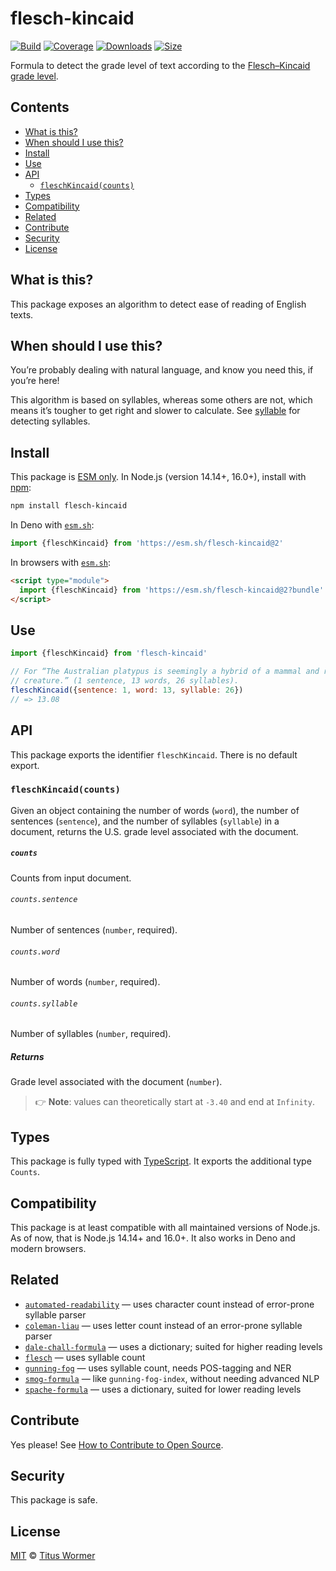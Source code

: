 # flesch-kincaid

[![Build][build-badge]][build]
[![Coverage][coverage-badge]][coverage]
[![Downloads][downloads-badge]][downloads]
[![Size][size-badge]][size]

Formula to detect the grade level of text according to the [Flesch–Kincaid grade
level][formula].

## Contents

*   [What is this?](#what-is-this)
*   [When should I use this?](#when-should-i-use-this)
*   [Install](#install)
*   [Use](#use)
*   [API](#api)
    *   [`fleschKincaid(counts)`](#fleschkincaidcounts)
*   [Types](#types)
*   [Compatibility](#compatibility)
*   [Related](#related)
*   [Contribute](#contribute)
*   [Security](#security)
*   [License](#license)

## What is this?

This package exposes an algorithm to detect ease of reading of English texts.

## When should I use this?

You’re probably dealing with natural language, and know you need this, if
you’re here!

This algorithm is based on syllables, whereas some others are not, which means
it’s tougher to get right and slower to calculate.
See [syllable][] for detecting syllables.

## Install

This package is [ESM only][esm].
In Node.js (version 14.14+, 16.0+), install with [npm][]:

```sh
npm install flesch-kincaid
```

In Deno with [`esm.sh`][esmsh]:

```js
import {fleschKincaid} from 'https://esm.sh/flesch-kincaid@2'
```

In browsers with [`esm.sh`][esmsh]:

```html
<script type="module">
  import {fleschKincaid} from 'https://esm.sh/flesch-kincaid@2?bundle'
</script>
```

## Use

```js
import {fleschKincaid} from 'flesch-kincaid'

// For “The Australian platypus is seemingly a hybrid of a mammal and reptilian
// creature.” (1 sentence, 13 words, 26 syllables).
fleschKincaid({sentence: 1, word: 13, syllable: 26})
// => 13.08
```

## API

This package exports the identifier `fleschKincaid`.
There is no default export.

### `fleschKincaid(counts)`

Given an object containing the number of words (`word`), the number of sentences
(`sentence`), and the number of syllables  (`syllable`) in a document, returns
the U.S. grade level associated with the document.

##### `counts`

Counts from input document.

###### `counts.sentence`

Number of sentences (`number`, required).

###### `counts.word`

Number of words (`number`, required).

###### `counts.syllable`

Number of syllables (`number`, required).

##### Returns

Grade level associated with the document (`number`).

> 👉 **Note**: values can theoretically start at `-3.40` and end at `Infinity`.

## Types

This package is fully typed with [TypeScript][].
It exports the additional type `Counts`.

## Compatibility

This package is at least compatible with all maintained versions of Node.js.
As of now, that is Node.js 14.14+ and 16.0+.
It also works in Deno and modern browsers.

## Related

*   [`automated-readability`](https://github.com/words/automated-readability)
    — uses character count instead of error-prone syllable parser
*   [`coleman-liau`](https://github.com/words/coleman-liau)
    — uses letter count instead of an error-prone syllable parser
*   [`dale-chall-formula`](https://github.com/words/dale-chall-formula)
    — uses a dictionary; suited for higher reading levels
*   [`flesch`](https://github.com/words/flesch)
    — uses syllable count
*   [`gunning-fog`](https://github.com/words/gunning-fog)
    — uses syllable count, needs POS-tagging and NER
*   [`smog-formula`](https://github.com/words/smog-formula)
    — like `gunning-fog-index`, without needing advanced NLP
*   [`spache-formula`](https://github.com/words/spache-formula)
    — uses a dictionary, suited for lower reading levels

## Contribute

Yes please!
See [How to Contribute to Open Source][contribute].

## Security

This package is safe.

## License

[MIT][license] © [Titus Wormer][author]

<!-- Definitions -->

[build-badge]: https://github.com/words/flesch-kincaid/workflows/main/badge.svg

[build]: https://github.com/words/flesch-kincaid/actions

[coverage-badge]: https://img.shields.io/codecov/c/github/words/flesch-kincaid.svg

[coverage]: https://codecov.io/github/words/flesch-kincaid

[downloads-badge]: https://img.shields.io/npm/dm/flesch-kincaid.svg

[downloads]: https://www.npmjs.com/package/flesch-kincaid

[size-badge]: https://img.shields.io/bundlephobia/minzip/flesch-kincaid.svg

[size]: https://bundlephobia.com/result?p=flesch-kincaid

[npm]: https://docs.npmjs.com/cli/install

[esm]: https://gist.github.com/sindresorhus/a39789f98801d908bbc7ff3ecc99d99c

[esmsh]: https://esm.sh

[typescript]: https://www.typescriptlang.org

[contribute]: https://opensource.guide/how-to-contribute/

[license]: license

[author]: https://wooorm.com

[formula]: https://en.wikipedia.org/wiki/Flesch–Kincaid_readability_tests#Flesch–Kincaid_grade_level

[syllable]: https://github.com/words/syllable
